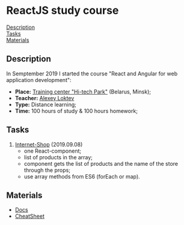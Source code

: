 # ReactJS study course

[Description](#description)  
[Tasks](#tasks)  
[Materials](#materials)

## Description
In Semptember 2019 I started the course "React and Angular for web application development":  
- **Place:** [Training center "Hi-tech Park"](https://www.it-academy.by) (Belarus, Minsk);
- **Teacher:** [Alexey Loktev](https://www.linkedin.com/in/%D0%B0%D0%BB%D0%B5%D0%BA%D1%81%D0%B5%D0%B9-%D0%BB%D0%BE%D0%BA%D1%82%D0%B5%D0%B2-00464889)
- **Type:** Distance learning;
- **Time:** 100 hours of study & 100 hours homework;

## Tasks
1. [Internet-Shop](https://github.com/idredcap/fd3-react/tree/master/0_ishop) (2019.09.08)
   - one React-component;
   - list of products in the array;
   - component gets the list of products and the name of the store through the props;
   - use array methods from ES6 (forEach or map).


## Materials
- [Docs](https://reactjs.org/docs/hello-world.html)
- [CheatSheet](http://fe.it-academy.by/Examples/FD3-cheatsheet/react-cheatsheet.pdf)